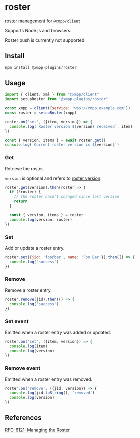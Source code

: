 # roster

[roster management](https://xmpp.org/rfcs/rfc6121.html#roster) for `@xmpp/client`.

Supports Node.js and browsers.

Roster push is currently not supported.

## Install

```js
npm install @xmpp-plugins/roster
```

## Usage

```js
import { client, xml } from "@xmpp/client"
import setupRoster from "@xmpp-plugins/roster"

const xmpp = client({service: 'wss://xmpp.example.com'})
const roster = setupRoster(xmpp)

roster.on('set', ({item, version}) => {
  console.log(`Roster version ${version} received`, item)
})

const { version, items } = await roster.get()
console.log(`Current roster version is ${version}`)
```

### Get

Retrieve the roster.

`version` is optional and refers to [roster version](https://xmpp.org/rfcs/rfc6121.html#roster-versioning-request).

```js
roster.get(version).then(roster => {
  if (!roster) {
    // the roster hasn't changed since last version
    return
  }

  const { version, items } = roster
  console.log(version, roster)
})
```

### Set

Add or update a roster entry.

```js
roster.set({jid: 'foo@bar', name: 'Foo Bar'}).then(() => {
  console.log('success')
})
```

### Remove

Remove a roster entry.

```js
roster.remove(jid).then(() => {
  console.log('success')
})
```

### Set event

Emitted when a roster entry was added or updated.

```js
roster.on('set', ({item, version}) => {
  console.log(item)
  console.log(version)
})
```

### Remove event

Emitted when a roster entry was removed.

```js
roster.on('remove', ({jid, version}) => {
  console.log(jid.toString(), 'removed')
  console.log(version)
})
```

## References

[RFC-6121: Managing the Roster](https://xmpp.org/rfcs/rfc6121.html#roster)
